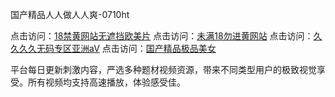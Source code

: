 国产精品人人做人人爽-0710ht

点击访问：<a href="https://heiliaowt0d7p.pages.dev">18禁黄网站无遮挡欧美片</a>
点击访问：<a href="https://heiliaowzu4ur.pages.dev">未满18勿进黄网站</a>
点击访问：<a href="https://heiliaoow5kzm.pages.dev">久久久久无码专区亚洲aⅤ</a>
点击访问：<a href="https://heiliao2dmwwy.pages.dev">国产精品极品美女</a>

平台每日更新刺激内容，严选多种题材视频资源，带来不同类型用户的极致视觉享受。所有视频均支持高速播放，体验感受佳。

<span style="display:none;">[Canonical link](）</span>
